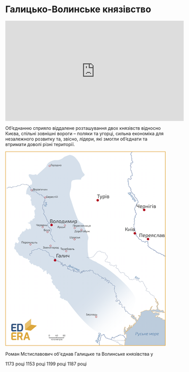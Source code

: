 Галицько-Волинське князівство
=============================

<div class="fluidMedia">
<iframe align="center" width="560" height="315" src="https://www.youtube.com/embed/RhKUwQRfBm8" frameborder="0" allowfullscreen></iframe>
</div>
<div class="popup">
</div>

Об’єднанню сприяло віддалене розташування двох князівств відносно Києва,
спільні зовнішні вороги – поляки та угорці, сильна економіка для
незалежного розвитку та, звісно, лідери, які змогли об’єднати та
втримати доволі різні території.

![image](two.png)

<quiz>
<question>
	<p>Роман Мстиславович об'єднав Галицьке та Волинське князівства у</p>
        <answer>1173 році</answer>
	<answer>1153 році</answer>
        <answer correct>1199 році</answer>
        <answer>1187 році</answer>
</question>
</quiz>